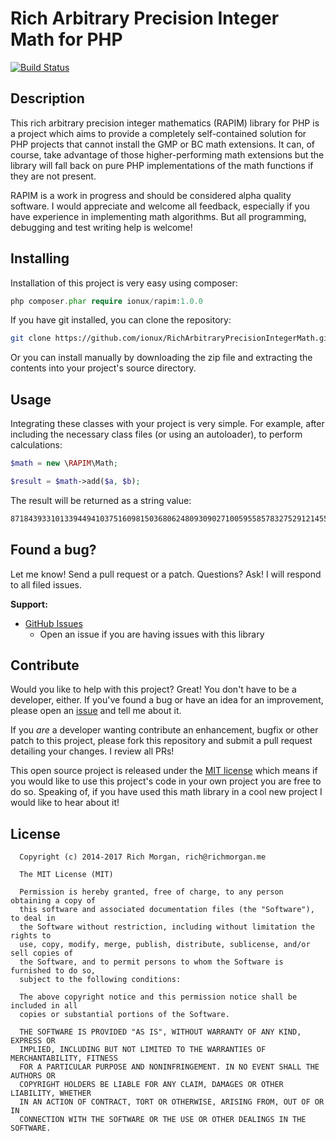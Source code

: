 # Rich Arbitrary Precision Integer Math for PHP

[![Build Status](https://travis-ci.org/ionux/RichArbitraryPrecisionIntegerMath.svg?branch=master)](https://travis-ci.org/ionux/RichArbitraryPrecisionIntegerMath)

## Description

This rich arbitrary precision integer mathematics (RAPIM) library for PHP is a project which aims to provide a completely self-contained solution for PHP projects that cannot install the GMP or BC math extensions.  It can, of course, take advantage of those higher-performing math extensions but the library will fall back on pure PHP implementations of the math functions if they are not present.

RAPIM is a work in progress and should be considered alpha quality software.  I would appreciate and welcome all feedback, especially if you have experience in implementing math algorithms.  But all programming, debugging and test writing help is welcome!

## Installing

Installation of this project is very easy using composer:

```php
php composer.phar require ionux/rapim:1.0.0
```

If you have git installed, you can clone the repository:

```sh
git clone https://github.com/ionux/RichArbitraryPrecisionIntegerMath.git
```

Or you can install manually by downloading the zip file and extracting the contents into your project's source directory.

## Usage

Integrating these classes with your project is very simple.  For example, after including the necessary class files (or using an autoloader), to perform calculations:

```php
$math = new \RAPIM\Math;

$result = $math->add($a, $b);
```

The result will be returned as a string value:

```sh
87184393310133944941037516098150368062480930902710059558578327529121455801724207495015120248109543168498739812179
```

## Found a bug?

Let me know! Send a pull request or a patch. Questions? Ask! I will respond to all filed issues.

**Support:**

* [GitHub Issues](https://github.com/ionux/RichArbitraryPrecisionIntegerMath/issues)
  * Open an issue if you are having issues with this library

## Contribute

Would you like to help with this project?  Great!  You don't have to be a developer, either.  If you've found a bug or have an idea for an improvement, please open an [issue](https://github.com/ionux/RichArbitraryPrecisionIntegerMath/issues) and tell me about it.

If you *are* a developer wanting contribute an enhancement, bugfix or other patch to this project, please fork this repository and submit a pull request detailing your changes. I review all PRs!

This open source project is released under the [MIT license](http://opensource.org/licenses/MIT) which means if you would like to use this project's code in your own project you are free to do so.  Speaking of, if you have used this math library in a cool new project I would like to hear about it!

## License

```
  Copyright (c) 2014-2017 Rich Morgan, rich@richmorgan.me

  The MIT License (MIT)

  Permission is hereby granted, free of charge, to any person obtaining a copy of
  this software and associated documentation files (the "Software"), to deal in
  the Software without restriction, including without limitation the rights to
  use, copy, modify, merge, publish, distribute, sublicense, and/or sell copies of
  the Software, and to permit persons to whom the Software is furnished to do so,
  subject to the following conditions:

  The above copyright notice and this permission notice shall be included in all
  copies or substantial portions of the Software.

  THE SOFTWARE IS PROVIDED "AS IS", WITHOUT WARRANTY OF ANY KIND, EXPRESS OR
  IMPLIED, INCLUDING BUT NOT LIMITED TO THE WARRANTIES OF MERCHANTABILITY, FITNESS
  FOR A PARTICULAR PURPOSE AND NONINFRINGEMENT. IN NO EVENT SHALL THE AUTHORS OR
  COPYRIGHT HOLDERS BE LIABLE FOR ANY CLAIM, DAMAGES OR OTHER LIABILITY, WHETHER
  IN AN ACTION OF CONTRACT, TORT OR OTHERWISE, ARISING FROM, OUT OF OR IN
  CONNECTION WITH THE SOFTWARE OR THE USE OR OTHER DEALINGS IN THE SOFTWARE.
```
